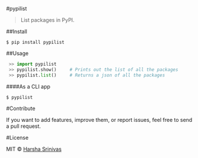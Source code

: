 #pypilist
>List packages in PyPI.

##Install

```
$ pip install pypilist
```

##Usage

```python
 >> import pypilist
 >> pypilist.show()		# Prints out the list of all the packages
 >> pypilist.list()		# Returns a json of all the packages
```
####As a CLI app

```
$ pypilist
```


#Contribute

If you want to add features, improve them, or report issues, feel free to send a pull request.


#License

MIT © [Harsha Srinivas](https://harshasrinivas.me)

